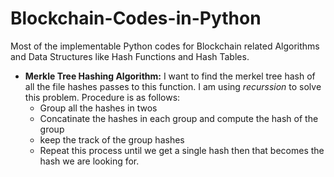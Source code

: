 # Blockchain-Codes-in-Python
Most of the implementable Python codes for Blockchain related Algorithms and Data Structures like Hash Functions and Hash Tables.

*  **Merkle Tree Hashing Algorithm:** 
I want to find the merkel tree hash of all the file hashes passes to this function. I am using *recurssion* to solve this problem.
 Procedure is as follows: 
    + Group all the hashes in twos
    + Concatinate the hashes in each group and compute the hash of the group
    + keep the track of the group hashes 
    + Repeat this process until we get a single hash then that becomes the hash we are looking for.
